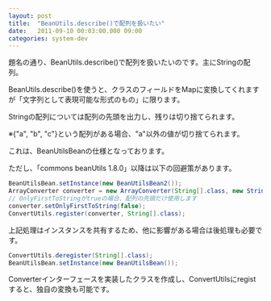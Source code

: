 ```yaml
---
layout: post
title:  "BeanUtils.describe()で配列を扱いたい"
date:   2011-09-10 00:03:00.000 09:00
categories: system-dev
---
```


題名の通り、BeanUtils.describe()で配列を扱いたいのです。主にStringの配列。

BeanUtils.describe()を使うと、クラスのフィールドをMapに変換してくれますが「文字列として表現可能な形式のもの」に限ります。

Stringの配列については配列の先頭を出力し、残りは切り捨てられます。

※{"a", "b", "c"}という配列がある場合、"a"以外の値が切り捨てられます。

これは、BeanUtilsBeanの仕様となっております。

ただし、「commons beanUtils 1.8.0」以降は以下の回避策があります。

```java
BeanUtilsBean.setInstance(new BeanUtilsBean2());
ArrayConverter converter = new ArrayConverter(String[].class, new StringConverter(), 0);
// OnlyFirstToStringがtrueの場合、配列の先頭だけ使用します
converter.setOnlyFirstToString(false);
ConvertUtils.register(converter, String[].class);
```

上記処理はインスタンスを共有するため、他に影響がある場合は後処理も必要です。

```java
ConvertUtils.deregister(String[].class);
BeanUtilsBean.setInstance(new BeanUtilsBean());
```

Converterインターフェースを実装したクラスを作成し、ConvertUtilsにregistすると、独自の変換も可能です。
